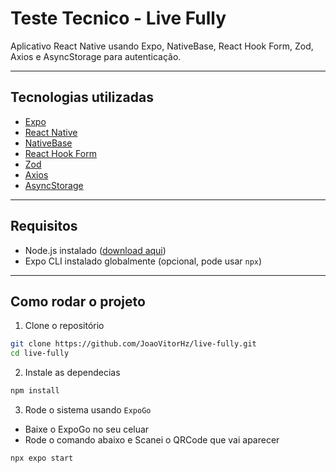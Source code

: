 # Teste Tecnico - Live Fully

Aplicativo React Native usando Expo, NativeBase, React Hook Form, Zod, Axios e AsyncStorage para autenticação.

---

## Tecnologias utilizadas

- [Expo](https://expo.dev/)
- [React Native](https://reactnative.dev/)
- [NativeBase](https://nativebase.io/)
- [React Hook Form](https://react-hook-form.com/)
- [Zod](https://zod.dev/)
- [Axios](https://axios-http.com/)
- [AsyncStorage](https://react-native-async-storage.github.io/async-storage/)

---

## Requisitos

- Node.js instalado ([download aqui](https://nodejs.org/))
- Expo CLI instalado globalmente (opcional, pode usar `npx`)

---

## Como rodar o projeto

1. Clone o repositório

```bash
git clone https://github.com/JoaoVitorHz/live-fully.git
cd live-fully
```

2. Instale as dependecias 

```bash
npm install 
```

3. Rode o sistema usando `ExpoGo`
- Baixe o ExpoGo no seu celuar 
- Rode o comando abaixo e Scanei o QRCode que vai aparecer
```bash
npx expo start
```
